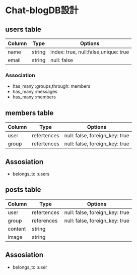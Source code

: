 # Chat-blogDB設計

## users table

|Column|Type|Options|
|------|----|-------|
|name|string|index: true, null:false,unique: true|
|email|string|null: false|

### Association
- has_many :groups,through: members
- has_many :messages
- has_many :members


## members table
|Column|Type|Options|
|------|----|-------|
|user|refertences|null: false, foreign_key: true|
|group|refertences|null: false, foreign_key: true|

## Assosiation
- belongs_to :users




## posts table
Column|Type|Options|
|------|----|-------|
|user|refertences|null: false, foreign_key: true|
|group|references|null: false, foreign_key: true|
|content|string|
|image|string|

## Assosiation
- belongs_to :user

